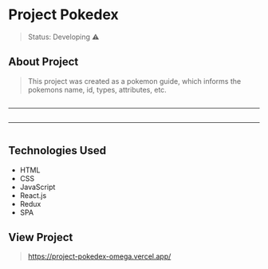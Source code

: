 <h1>Project Pokedex</h1>

> Status: Developing ⚠️

## About Project

> This project was created as a pokemon guide, which informs the pokemons name, id, types, attributes, etc.

<img src="" />
<hr />
<img src="" />
<hr />
<img src="" />

## Technologies Used

* HTML
* CSS
* JavaScript
* React.js
* Redux
* SPA

## View Project

> https://project-pokedex-omega.vercel.app/

